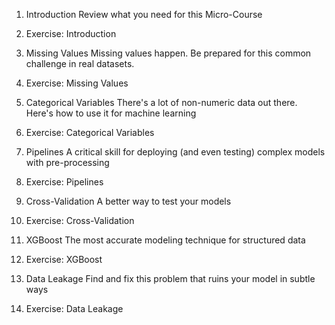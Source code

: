 
1. Introduction
Review what you need for this Micro-Course

2. Exercise: Introduction
3. Missing Values
Missing values happen. Be prepared for this common challenge in real datasets.

4. Exercise: Missing Values
5. Categorical Variables
There's a lot of non-numeric data out there. Here's how to use it for machine learning

6. Exercise: Categorical Variables
7. Pipelines
A critical skill for deploying (and even testing) complex models with pre-processing

8. Exercise: Pipelines
9. Cross-Validation
A better way to test your models

10. Exercise: Cross-Validation
11. XGBoost
The most accurate modeling technique for structured data

12. Exercise: XGBoost
13. Data Leakage
Find and fix this problem that ruins your model in subtle ways

14. Exercise: Data Leakage
